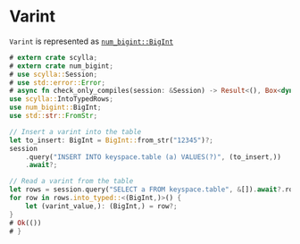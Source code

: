 # Varint
`Varint` is represented as [`num_bigint::BigInt`](https://docs.rs/num-bigint/0.4.0/num_bigint/struct.BigInt.html)

```rust
# extern crate scylla;
# extern crate num_bigint;
# use scylla::Session;
# use std::error::Error;
# async fn check_only_compiles(session: &Session) -> Result<(), Box<dyn Error>> {
use scylla::IntoTypedRows;
use num_bigint::BigInt;
use std::str::FromStr;

// Insert a varint into the table
let to_insert: BigInt = BigInt::from_str("12345")?;
session
    .query("INSERT INTO keyspace.table (a) VALUES(?)", (to_insert,))
    .await?;

// Read a varint from the table
let rows = session.query("SELECT a FROM keyspace.table", &[]).await?.rows()?;
for row in rows.into_typed::<(BigInt,)>() {
    let (varint_value,): (BigInt,) = row?;
}
# Ok(())
# }
```
